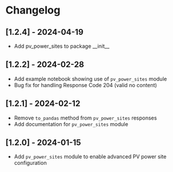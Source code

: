 # Changelog

## [1.2.4] - 2024-04-19

- Add pv_power_sites to package \_\_init\_\_

## [1.2.2] - 2024-02-28

- Add example notebook showing use of `pv_power_sites` module
- Bug fix for handling Response Code 204 (valid no content)

## [1.2.1] - 2024-02-12

- Remove `to_pandas` method from `pv_power_sites` responses
- Add documentation for `pv_power_sites` module

## [1.2.0] - 2024-01-15

- Add `pv_power_sites` module to enable advanced PV power site configuration
